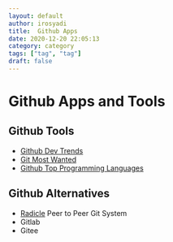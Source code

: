 ```yaml
---
layout: default
author: irosyadi
title:  Github Apps
date: 2020-12-20 22:05:13
category: category
tags: ["tag", "tag"]
draft: false
---
```


# Github Apps and Tools

## Github Tools
- [Github Dev Trends](https://www.baresquare.com/github-devtrends/)
- [Git Most Wanted](https://gitmostwanted.com/)
- [Github Top Programming Languages](https://githut.info/)

## Github Alternatives
- [Radicle](http://radicle.xyz/#/beta) Peer to Peer Git System
- Gitlab
- Gitee